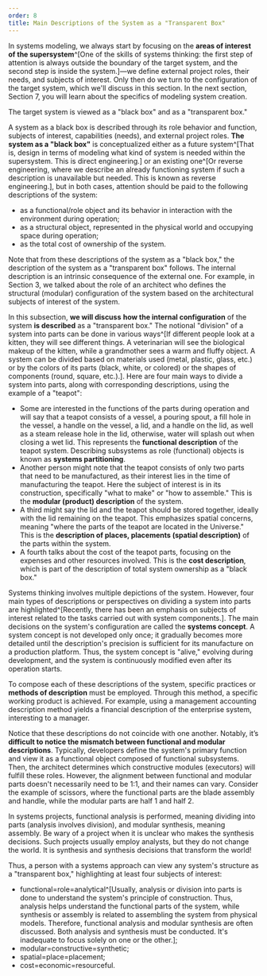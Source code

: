 ```yaml
---
order: 8
title: Main Descriptions of the System as a "Transparent Box"
---
```


In systems modeling, we always start by focusing on the **areas of interest of the supersystem**^[One of the skills of systems thinking: the first step of attention is always outside the boundary of the target system, and the second step is inside the system.]—we define external project roles, their needs, and subjects of interest. Only then do we turn to the configuration of the target system, which we'll discuss in this section. In the next section, Section 7, you will learn about the specifics of modeling system creation.

The target system is viewed as a "black box" and as a "transparent box."

A system as a black box is described through its role behavior and function, subjects of interest, capabilities (needs), and external project roles. **The system as a "black box"** is conceptualized either as a future system^[That is, design in terms of modeling what kind of system is needed within the supersystem. This is direct engineering.] or an existing one^[Or reverse engineering, where we describe an already functioning system if such a description is unavailable but needed. This is known as reverse engineering.], but in both cases, attention should be paid to the following descriptions of the system:

* as a functional/role object and its behavior in interaction with the environment during operation;
* as a structural object, represented in the physical world and occupying space during operation;
* as the total cost of ownership of the system.

Note that from these descriptions of the system as a "black box," the description of the system as a "transparent box" follows. The internal description is an intrinsic consequence of the external one. For example, in Section 3, we talked about the role of an architect who defines the structural (modular) configuration of the system based on the architectural subjects of interest of the system.

In this subsection, **we will discuss** **how the internal configuration** of the system **is described** as a "transparent box." The notional "division" of a system into parts can be done in various ways^[If different people look at a kitten, they will see different things. A veterinarian will see the biological makeup of the kitten, while a grandmother sees a warm and fluffy object. A system can be divided based on materials used (metal, plastic, glass, etc.) or by the colors of its parts (black, white, or colored) or the shapes of components (round, square, etc.).]. Here are four main ways to divide a system into parts, along with corresponding descriptions, using the example of a "teapot":

* Some are interested in the functions of the parts during operation and will say that a teapot consists of a vessel, a pouring spout, a fill hole in the vessel, a handle on the vessel, a lid, and a handle on the lid, as well as a steam release hole in the lid, otherwise, water will splash out when closing a wet lid. This represents the **functional description** of the teapot system. Describing subsystems as role (functional) objects is known as **systems partitioning**.
* Another person might note that the teapot consists of only two parts that need to be manufactured, as their interest lies in the time of manufacturing the teapot. Here the subject of interest is in its construction, specifically "what to make" or "how to assemble." This is the **modular (product) description** of the system.
* A third might say the lid and the teapot should be stored together, ideally with the lid remaining on the teapot. This emphasizes spatial concerns, meaning "where the parts of the teapot are located in the Universe." This is the **description of places, placements (spatial description)** of the parts within the system.
* A fourth talks about the cost of the teapot parts, focusing on the expenses and other resources involved. This is the **cost description**, which is part of the description of total system ownership as a "black box."

Systems thinking involves multiple depictions of the system. However, four main types of descriptions or perspectives on dividing a system into parts are highlighted^[Recently, there has been an emphasis on subjects of interest related to the tasks carried out with system components.]. The main decisions on the system's configuration are called the **systems concept**. A system concept is not developed only once; it gradually becomes more detailed until the description's precision is sufficient for its manufacture on a production platform. Thus, the system concept is "alive," evolving during development, and the system is continuously modified even after its operation starts.

To compose each of these descriptions of the system, specific practices or **methods of description** must be employed. Through this method, a specific working product is achieved. For example, using a management accounting description method yields a financial description of the enterprise system, interesting to a manager.

Notice that these descriptions do not coincide with one another. Notably, it’s **difficult to notice the mismatch between functional and modular descriptions**. Typically, developers define the system's primary function and view it as a functional object composed of functional subsystems. Then, the architect determines which constructive modules (executors) will fulfill these roles. However, the alignment between functional and modular parts doesn't necessarily need to be 1:1, and their names can vary. Consider the example of scissors, where the functional parts are the blade assembly and handle, while the modular parts are half 1 and half 2.

In systems projects, functional analysis is performed, meaning dividing into parts (analysis involves division), and modular synthesis, meaning assembly. Be wary of a project when it is unclear who makes the synthesis decisions. Such projects usually employ analysts, but they do not change the world. It is synthesis and synthesis decisions that transform the world!

Thus, a person with a systems approach can view any system's structure as a "transparent box," highlighting at least four subjects of interest:

* functional=role=analytical^[Usually, analysis or division into parts is done to understand the system's principle of construction. Thus, analysis helps understand the functional parts of the system, while synthesis or assembly is related to assembling the system from physical models. Therefore, functional analysis and modular synthesis are often discussed. Both analysis and synthesis must be conducted. It's inadequate to focus solely on one or the other.];
* modular=constructive=synthetic;
* spatial=place=placement;
* cost=economic=resourceful.